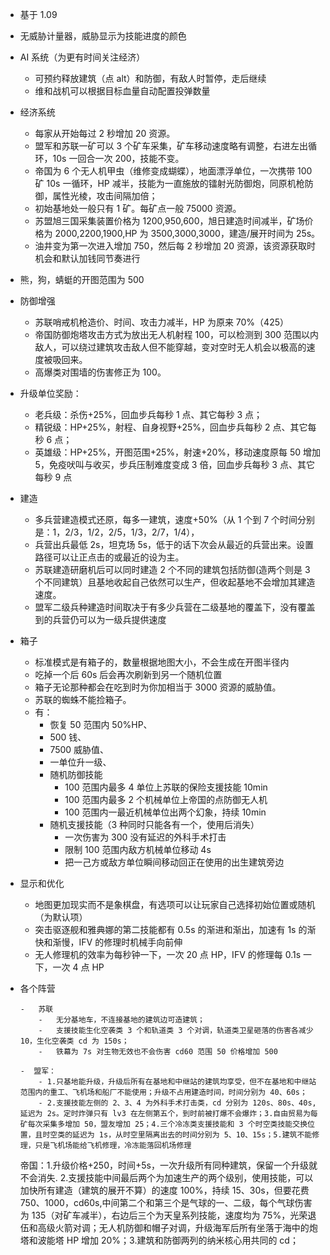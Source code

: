 -   基于 1.09
-   无威胁计量器，威胁显示为技能进度的颜色

-   AI 系统（为更有时间关注经济）

    -   可预约释放建筑（点 alt）和防御，有敌人时暂停，走后继续
    -   维和战机可以根据目标血量自动配置投弹数量

-   经济系统

    -   每家从开始每过 2 秒增加 20 资源。
    -   盟军和苏联一矿可以 3 个矿车采集，矿车移动速度略有调整，右进左出循环，10s 一回合一次 200，技能不变。
    -   帝国为 6 个无人机甲虫（维修变成蝴蝶），地面漂浮单位，一次携带 100 矿 10s 一循环，HP 减半，技能为一直施放的镭射光防御炮，同原机枪防御，属性光棱，攻击间隔加倍；
    -   初始基地处一般只有 1 矿。每矿点一般 75000 资源。
    -   苏盟旭三国采集装置价格为 1200,950,600，旭日建造时间减半，矿场价格为 2000,2200,1900,HP 为 3500,3000,3000，建造/展开时间为 25s。
    -   油井变为第一次进入增加 750，然后每 2 秒增加 20 资源，该资源获取时机会和默认加钱同节奏进行

-   熊，狗，蜻蜓的开图范围为 500

-   防御增强

    -   苏联哨戒机枪造价、时间、攻击力减半，HP 为原来 70%（425）
    -   帝国防御炮塔攻击方式为放出无人机射程 100，可以检测到 300 范围以内敌人，可以绕过建筑攻击敌人但不能穿越，变对空时无人机会以极高的速度被吸回来。
    -   高爆类对围墙的伤害修正为 100。

-   升级单位奖励：

    -   老兵级：杀伤+25%，回血步兵每秒 1 点、其它每秒 3 点；
    -   精锐级：HP+25%，射程、自身视野+25%，回血步兵每秒 2 点、其它每秒 6 点；
    -   英雄级：HP+25%，开图范围+25%，射速+20%，移动速度原每 50 增加 5，免疫吠叫与收买，步兵压制难度变成 3 倍，回血步兵每秒 3 点、其它每秒 9 点

-   建造

    -   多兵营建造模式还原，每多一建筑，速度+50%（从 1 个到 7 个时间分别是：1，2/3，1/2，2/5，1/3，2/7，1/4），
    -   兵营出兵最低 2s，坦克场 5s，低于的话下次会从最近的兵营出来。设置路径可以让正点击的或最近的设为主。
    -   苏联建造研磨机后可以同时建造 2 个不同的建筑包括防御(造两个则是 3 个不同建筑）且基地收起自己依然可以生产，但收起基地不会增加其建造速度。
    -   盟军二级兵种建造时间取决于有多少兵营在二级基地的覆盖下，没有覆盖到的兵营仍可以为一级兵提供速度

-   箱子

    -   标准模式是有箱子的，数量根据地图大小，不会生成在开图半径内
    -   吃掉一个后 60s 后会再次刷新到另一个随机位置
    -   箱子无论那种都会在吃到时为你加相当于 3000 资源的威胁值。
    -   苏联的蜘蛛不能捡箱子。
    -   有：
        -   恢复 50 范围内 50%HP、
        -   500 钱、
        -   7500 威胁值、
        -   一单位升一级、
        -   随机防御技能
            -   100 范围内最多 4 单位上苏联的保险支援技能 10min
            -   100 范围内最多 2 个机械单位上帝国的点防御无人机
            -   100 范围内一最近机械单位出两个幻象，持续 10min
        -   随机支援技能（3 种同时只能各有一个，使用后消失）
            -   一次伤害为 300 没有延迟的外科手术打击
            -   限制 100 范围内敌方机械单位移动 4s
            -   把一己方或敌方单位瞬间移动回正在使用的出生建筑旁边

-   显示和优化

    -   地图更加现实而不是象棋盘，有选项可以让玩家自己选择初始位置或随机（为默认项）
    -   突击驱逐舰和雅典娜的第二技能都有 0.5s 的渐进和渐出，加速有 1s 的渐快和渐慢，IFV 的修理时机械手向前伸
    -   无人修理机的效率为每秒钟一下，一次 20 点 HP，IFV 的修理每 0.1s 一下，一次 4 点 HP

-   各个阵营

        -   苏联
            -   无分基地车，不连接基地的建筑边可造建筑；
            -   支援技能生化空袭类 3 个和轨道类 3 个对调，轨道类卫星砸落的伤害各减少 10，生化空袭类 cd 为 150s；
            -   铁幕为 7s 对生物无效也不会伤害 cd60 范围 50 价格增加 500

        -  盟军：
            - 1.只基地能升级，升级后所有在基地和中继站的建筑均享受，但不在基地和中继站范围内的重工、飞机场和船厂不能使用；升级不占用建造时间，时间分别为 40、60s；
            - 2.支援技能左侧的 2、3、4 为外科手术打击类，cd 分别为 120s、80s、40s,延迟为 2s。定时炸弹只有 lv3 在左侧第五个，到时前被打爆不会爆炸；3.自由贸易为每矿每次采集多增加 50，盟友增加 25；4.三个冷冻类支援技能和 3 个时空类技能交换位置，且时空类的延迟为 1s，从时空里隔离出去的时间分别为 5、10、15s；5.建筑不能修理，只是飞机场能给飞机修理，冷冻能落回机场修理

    帝国：1.升级价格+250，时间+5s，一次升级所有同种建筑，保留一个升级就不会消失. 2.支援技能中间最后两个为加速生产的两个级别，使用技能，可以加快所有建造（建筑的展开不算）的速度 100%，持续 15、30s，但要花费 750、1000，cd60s,中间第二个和第三个是气球的一、二级，每个气球伤害为 135（对矿车减半），右边后三个为天皇系列技能，速度均为 75%，光荣退伍和高级火箭对调；无人机防御和帽子对调，升级海军后所有坐落于海中的炮塔和波能塔 HP 增加 20%；3.建筑和防御两列的纳米核心用共同的 cd；
